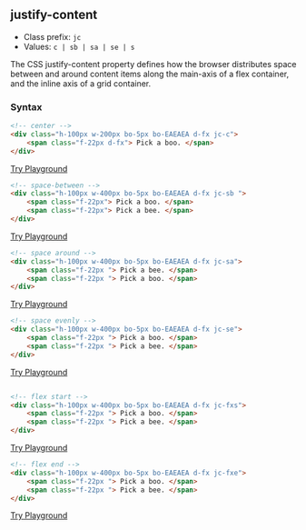## justify-content
- Class prefix: `jc`
- Values: `c | sb | sa | se | s`

The CSS justify-content property defines how the browser distributes space between and around content items along the main-axis of a flex container, and the inline axis of a grid container.

### Syntax


```html
<!-- center -->
<div class="h-100px w-200px bo-5px bo-EAEAEA d-fx jc-c">
    <span class="f-22px d-fx"> Pick a boo. </span>
</div>
```
[Try Playground](../../../demo)

```html
<!-- space-between -->
<div class="h-100px w-400px bo-5px bo-EAEAEA d-fx jc-sb ">
    <span class="f-22px"> Pick a boo. </span>
    <span class="f-22px"> Pick a bee. </span>
</div>
```
[Try Playground](../../../demo)

```html
<!-- space around -->
<div class="h-100px w-400px bo-5px bo-EAEAEA d-fx jc-sa">
    <span class="f-22px "> Pick a bee. </span>
    <span class="f-22px "> Pick a boo. </span>
</div>
```
[Try Playground](../../../demo)

```html
<!-- space evenly -->
<div class="h-100px w-400px bo-5px bo-EAEAEA d-fx jc-se">
    <span class="f-22px "> Pick a boo. </span>
    <span class="f-22px "> Pick a bee. </span>
</div>
```
[Try Playground](../../../demo)

```html

<!-- flex start -->
<div class="h-100px w-400px bo-5px bo-EAEAEA d-fx jc-fxs">
    <span class="f-22px "> Pick a boo. </span>
    <span class="f-22px "> Pick a bee. </span>
</div>
```
[Try Playground](../../../demo)

```html
<!-- flex end -->
<div class="h-100px w-400px bo-5px bo-EAEAEA d-fx jc-fxe">
    <span class="f-22px "> Pick a boo. </span>
    <span class="f-22px "> Pick a bee. </span>
</div>
```
[Try Playground](../../../cssist/demo)
